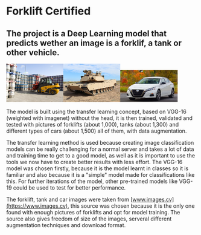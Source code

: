 # Forklift Certified

## The project is a Deep Learning model that predicts wether an image is a forklif, a tank or other vehicle.

<img src="Images/forklift.jpg" alt="drawing" width="30%"/><img src="Images/tank.jpg" alt="drawing" width="30%"/><img src="Images/car.jpg" alt="drawing" width="30%"/>

The model is built using the transfer learning concept, based on VGG-16 (weighted with imagenet) without the head, it is then trained, validated and tested with pictures of forklifts (about 1,000), tanks (about 1,300) and different types of cars (about 1,500) all of them, with data augmentation.

The transfer learning method is used because creating image classification models can be really challenging for a normal server and takes a lot of data and training time to get to a good model, as well as it is important to use the tools we now have to create better results with less effort. The VGG-16 model was chosen firstly, because it is the model learnt in classes so it is familiar and also because it is a "simple" model made for classifications like this. For further iterations of the model, other pre-trained models like VGG-19 could be used to test for better performance.

The forklift, tank and car images were taken from [www.images.cv](https://www.images.cv), this source was chosen because it is the only one found with enough pictures of forklifts and opt for model training. The source also gives freedom of size of the images, serveral different augmentation techniques and download format.

